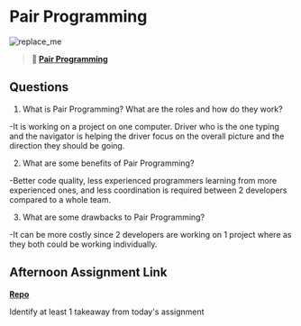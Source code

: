 # Pair Programming

![replace_me](https://codeworks.blob.core.windows.net/public/assets/img/illustrations/placeholder.svg)

> **📖 [Pair Programming](https://codeworksacademy.com/fs-student-guide/resources/wk7/01-Pair-Programming)**

## Questions

1. What is Pair Programming? What are the roles and how do they work?

-It is working on a project on one computer. Driver who is the one typing and the navigator is helping the driver focus on the overall picture and the direction they should be going.

2. What are some benefits of Pair Programming?

-Better code quality, less experienced programmers learning from more experienced ones, and less coordination is required between 2 developers compared to a whole team.

3. What are some drawbacks to Pair Programming?

-It can be more costly since 2 developers are working on 1 project where as they both could be working individually.

## Afternoon Assignment Link

**[Repo](none)**

Identify at least 1 takeaway from today's assignment
